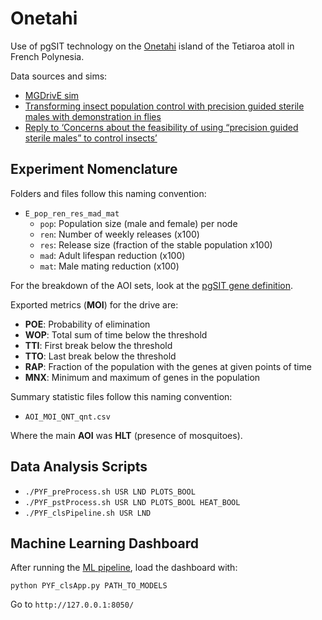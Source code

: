 # Onetahi

Use of pgSIT technology on the [Onetahi](https://www.google.com/maps/place/Onetahi/@-17.0186371,-149.5998375,15z/data=!3m1!4b1!4m5!3m4!1s0x7690a7143905d5c1:0x428e6a6b59c3505c!8m2!3d-17.0188865!4d-149.5916056) island of the Tetiaroa atoll in French Polynesia.

Data sources and sims:

* [MGDrivE sim](https://github.com/Chipdelmal/MGDrivE/tree/master/Main/pyf)
* [Transforming insect population control with precision guided sterile males with demonstration in flies](https://www.researchgate.net/publication/330223336_Transforming_insect_population_control_with_precision_guided_sterile_males_with_demonstration_in_flies)
* [Reply to ‘Concerns about the feasibility of using “precision guided sterile males” to control insects’](https://www.researchgate.net/publication/335583021_Reply_to_'Concerns_about_the_feasibility_of_using_precision_guided_sterile_males_to_control_insects')

## Experiment Nomenclature

Folders and files follow this naming convention:

* `E_pop_ren_res_mad_mat`
  * `pop`: Population size (male and female) per node
  * `ren`: Number of weekly releases (x100)
  * `res`: Release size (fraction of the stable population x100)
  * `mad`: Adult lifespan reduction (x100)
  * `mat`: Male mating reduction (x100)

For the breakdown of the AOI sets, look at the [pgSIT gene definition](https://github.com/Chipdelmal/MoNeT2/blob/main/PYF/ONE/PYF_gene_pgSIT.py).

Exported metrics (**MOI**) for the drive are:

* **POE**: Probability of elimination
* **WOP**: Total sum of time below the threshold
* **TTI**: First break below the threshold
* **TTO**: Last break below the threshold
* **RAP**: Fraction of the population with the genes at given points of time
* **MNX**: Minimum and maximum of genes in the population

Summary statistic files follow this naming convention:

* `AOI_MOI_QNT_qnt.csv`

Where the main **AOI** was **HLT** (presence of mosquitoes).

## Data Analysis Scripts

* `./PYF_preProcess.sh USR LND PLOTS_BOOL`
* `./PYF_pstProcess.sh USR LND PLOTS_BOOL HEAT_BOOL`
* `./PYF_clsPipeline.sh USR LND`


## Machine Learning Dashboard

After running the [ML pipeline](./PYF_clsPipeline.sh), load the dashboard with:

`python PYF_clsApp.py PATH_TO_MODELS`

Go to `http://127.0.0.1:8050/`